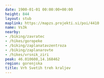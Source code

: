 ```yaml
---
date: 1900-01-01 00:00:00+00:00
height: 844
layout: stub
maplink: https://mapzs.projekti.si/poi/4410
name: Vs3k
nearby:
- /biking/zavratec
- /hikes/goropeke
- /biking/zaplanatavzentroza
- /biking/zaplanarovte
- /hikes/vrsnik_ziri
peak: 46.010608,14.168462
region: gorenjska
title: Vrh Svetih treh kraljev
---
```

